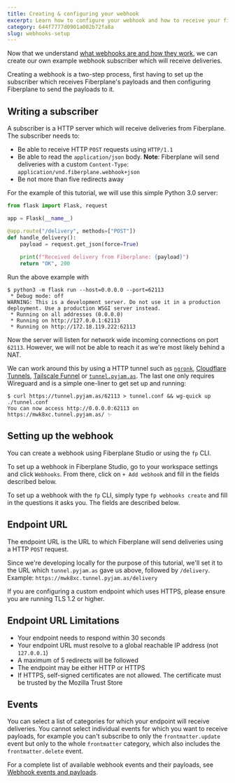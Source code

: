 ```yaml
---
title: Creating & configuring your webhook
excerpt: Learn how to configure your webhook and how to receive your first delivery
category: 644f7777d0901a002b72fa8a
slug: webhooks-setup
---
```


Now that we understand [what webhooks are and how they work](doc:webhooks), we can create our own
example webhook subscriber which will receive deliveries.

Creating a webhook is a two-step process, first having to set up the subscriber which receives
Fiberplane's payloads and then configuring Fiberplane to send the payloads to it.

## Writing a subscriber

A subscriber is a HTTP server which will receive deliveries from Fiberplane. The subscriber needs to:

- Be able to receive HTTP `POST` requests using `HTTP/1.1`
- Be able to read the `application/json` body.
  **Note**: Fiberplane will send deliveries with a custom `Content-Type`: `application/vnd.fiberplane.webhook+json`
- Be not more than five redirects away

For the example of this tutorial, we will use this simple Python 3.0 server:

```python
from flask import Flask, request

app = Flask(__name__)

@app.route("/delivery", methods=["POST"])
def handle_delivery():
    payload = request.get_json(force=True)
    
    print(f"Received delivery from Fiberplane: {payload}")
    return "OK", 200
```

Run the above example with

```shell
$ python3 -m flask run --host=0.0.0.0 --port=62113
 * Debug mode: off
WARNING: This is a development server. Do not use it in a production deployment. Use a production WSGI server instead.
 * Running on all addresses (0.0.0.0)
 * Running on http://127.0.0.1:62113
 * Running on http://172.18.119.222:62113
```

Now the server will listen for network wide incoming connections on port `62113`.
However, we will not be able to reach it as we're most likely behind a NAT.

We can work around this by using a HTTP tunnel such as [`ngronk`](https://ngrok.com/),
[Cloudflare Tunnels](https://www.cloudflare.com/products/tunnel/), [Tailscale Funnel](https://tailscale.com/kb/1223/tailscale-funnel/)
or [`tunnel.pyjam.as`](https://tunnel.pyjam.as/). The last one only requires Wireguard and
is a simple one-liner to get set up and running:

```shell
$ curl https://tunnel.pyjam.as/62113 > tunnel.conf && wg-quick up ./tunnel.conf
You can now access http://0.0.0.0:62113 on https://mwk8xc.tunnel.pyjam.as/ ✨
```

## Setting up the webhook

You can create a webhook using Fiberplane Studio or using the `fp` CLI.

To set up a webhook in Fiberplane Studio, go to your workspace settings and click `Webhooks`.
From there, click on `+ Add webhook` and fill in the fields described below.

To set up a webhook with the `fp` CLI, simply type `fp webhooks create` and fill in the questions
it asks you. The fields are described below.

## Endpoint URL

The endpoint URL is the URL to which Fiberplane will send deliveries using a HTTP `POST` request.

Since we're developing locally for the purpose of this tutorial, we'll set it to the URL which
`tunnel.pyjam.as` gave us above, followed by `/delivery`. Example: `https://mwk8xc.tunnel.pyjam.as/delivery`

If you are configuring a custom endpoint which uses HTTPS, please ensure you are running TLS 1.2 or higher.

## Endpoint URL Limitations

- Your endpoint needs to respond within 30 seconds
- Your endpoint URL must resolve to a global reachable IP address (not `127.0.0.1`)
- A maximum of 5 redirects will be followed
- The endpoint may be either HTTP or HTTPS
- If HTTPS, self-signed certificates are not allowed. The certificate must be trusted by the Mozilla Trust Store

## Events

You can select a list of categories for which your endpoint will receive deliveries. You cannot
select individual events for which you want to receive payloads, for example you can't subscribe
to only the `frontmatter.update` event but only to the whole `frontmatter` category, which also includes
the `frontmatter.delete` event.

For a complete list of available webhook events and their payloads,
see [Webhook events and payloads](doc:webhook-events).
